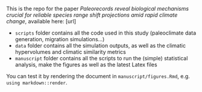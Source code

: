 This is the repo for the paper *Paleorecords reveal biological mechanisms crucial for reliable species range shift projections amid rapid climate change*, available here: [url]

- `scripts` folder contains all the code used in this study (paleoclimate data generation, migration simulations...)
- `data` folder contains all the simulation outputs, as well as the climatic hypervolumes and climatic similarity metrics
- `manuscript` folder contains all the scripts to run the (simple) statistical analysis, make the figures as well as the latest Latex files
  
You can test it by rendering the document in `manuscript/figures.Rmd`, e.g. `using markdown::render`.
